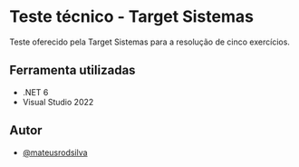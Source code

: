 
# Teste técnico - Target Sistemas

Teste oferecido pela Target Sistemas para a resolução de cinco exercícios.



## Ferramenta utilizadas
- .NET 6
- Visual Studio 2022

## Autor
- [@mateusrodsilva](https://github.com/mateusrodsilva)